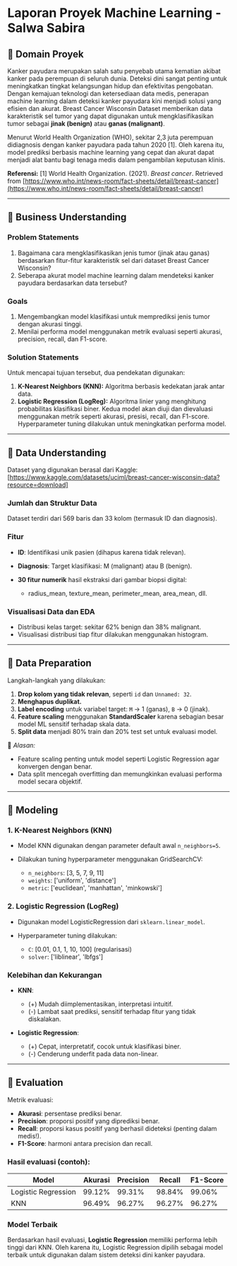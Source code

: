 # Laporan Proyek Machine Learning - Salwa Sabira

## 📌 Domain Proyek

Kanker payudara merupakan salah satu penyebab utama kematian akibat kanker pada perempuan di seluruh dunia. Deteksi dini sangat penting untuk meningkatkan tingkat kelangsungan hidup dan efektivitas pengobatan. Dengan kemajuan teknologi dan ketersediaan data medis, penerapan machine learning dalam deteksi kanker payudara kini menjadi solusi yang efisien dan akurat. Breast Cancer Wisconsin Dataset memberikan data karakteristik sel tumor yang dapat digunakan untuk mengklasifikasikan tumor sebagai **jinak (benign)** atau **ganas (malignant)**.

Menurut World Health Organization (WHO), sekitar 2,3 juta perempuan didiagnosis dengan kanker payudara pada tahun 2020 \[1]. Oleh karena itu, model prediksi berbasis machine learning yang cepat dan akurat dapat menjadi alat bantu bagi tenaga medis dalam pengambilan keputusan klinis.

**Referensi:**
\[1] World Health Organization. (2021). *Breast cancer*. Retrieved from [https://www.who.int/news-room/fact-sheets/detail/breast-cancer](https://www.who.int/news-room/fact-sheets/detail/breast-cancer)

---

## 📌 Business Understanding

### Problem Statements

1. Bagaimana cara mengklasifikasikan jenis tumor (jinak atau ganas) berdasarkan fitur-fitur karakteristik sel dari dataset Breast Cancer Wisconsin?
2. Seberapa akurat model machine learning dalam mendeteksi kanker payudara berdasarkan data tersebut?

### Goals

1. Mengembangkan model klasifikasi untuk memprediksi jenis tumor dengan akurasi tinggi.
2. Menilai performa model menggunakan metrik evaluasi seperti akurasi, precision, recall, dan F1-score.

### Solution Statements
Untuk mencapai tujuan tersebut, dua pendekatan digunakan:
1. **K-Nearest Neighbors (KNN):** Algoritma berbasis kedekatan jarak antar data.
2. **Logistic Regression (LogReg):** Algoritma linier yang menghitung probabilitas klasifikasi biner.
Kedua model akan diuji dan dievaluasi menggunakan metrik seperti akurasi, presisi, recall, dan F1-score. Hyperparameter tuning dilakukan untuk meningkatkan performa model.

---

## 📌 Data Understanding

Dataset yang digunakan berasal dari Kaggle: [https://www.kaggle.com/datasets/uciml/breast-cancer-wisconsin-data?resource=download]

### **Jumlah dan Struktur Data**

Dataset terdiri dari 569 baris dan 33 kolom (termasuk ID dan diagnosis).

### **Fitur**

* **ID**: Identifikasi unik pasien (dihapus karena tidak relevan).
* **Diagnosis**: Target klasifikasi: M (malignant) atau B (benign).
* **30 fitur numerik** hasil ekstraksi dari gambar biopsi digital:

  * radius\_mean, texture\_mean, perimeter\_mean, area\_mean, dll.

### **Visualisasi Data dan EDA**

* Distribusi kelas target: sekitar 62% benign dan 38% malignant.
* Visualisasi distribusi tiap fitur dilakukan menggunakan histogram.

---

## 📌 Data Preparation

Langkah-langkah yang dilakukan:

1. **Drop kolom yang tidak relevan**, seperti `id` dan `Unnamed: 32`.
2. **Menghapus duplikat.**
3. **Label encoding** untuk variabel target: `M` → 1 (ganas), `B` → 0 (jinak).
4. **Feature scaling** menggunakan **StandardScaler** karena sebagian besar model ML sensitif terhadap skala data.
5. **Split data** menjadi 80% train dan 20% test set untuk evaluasi model.

📌 *Alasan:*
* Feature scaling penting untuk model seperti Logistic Regression agar konvergen dengan benar.
* Data split mencegah overfitting dan memungkinkan evaluasi performa model secara objektif.

---

## 📌 Modeling

### **1. K-Nearest Neighbors (KNN)**

* Model KNN digunakan dengan parameter default awal `n_neighbors=5`.
* Dilakukan tuning hyperparameter menggunakan GridSearchCV:

  * `n_neighbors`: \[3, 5, 7, 9, 11]
  * `weights`: \['uniform', 'distance']
  * `metric`: \['euclidean', 'manhattan', 'minkowski']

### **2. Logistic Regression (LogReg)**

* Digunakan model LogisticRegression dari `sklearn.linear_model`.
* Hyperparameter tuning dilakukan:

  * `C`: \[0.01, 0.1, 1, 10, 100] (regularisasi)
  * `solver`: \['liblinear', 'lbfgs']

### **Kelebihan dan Kekurangan**

* **KNN**:

  * (+) Mudah diimplementasikan, interpretasi intuitif.
  * (-) Lambat saat prediksi, sensitif terhadap fitur yang tidak diskalakan.
* **Logistic Regression**:

  * (+) Cepat, interpretatif, cocok untuk klasifikasi biner.
  * (-) Cenderung underfit pada data non-linear.

---

## 📌 Evaluation

Metrik evaluasi:

* **Akurasi**: persentase prediksi benar.
* **Precision**: proporsi positif yang diprediksi benar.
* **Recall**: proporsi kasus positif yang berhasil dideteksi (penting dalam medis!).
* **F1-Score**: harmoni antara precision dan recall.

### Hasil evaluasi (contoh):

| Model               | Akurasi  | Precision | Recall  | F1-Score  |
| ------------------- | -------  | --------- | ------  | --------  |
| Logistic Regression | 99.12%   | 99.31%    | 98.84%  | 99.06%    |
|KNN                  | 96.49%   | 96.27%    | 96.27%  | 96.27%    |

### **Model Terbaik**

Berdasarkan hasil evaluasi, **Logistic Regression** memiliki performa lebih tinggi dari KNN. Oleh karena itu, Logistic Regression dipilih sebagai model terbaik untuk digunakan dalam sistem deteksi dini kanker payudara.

